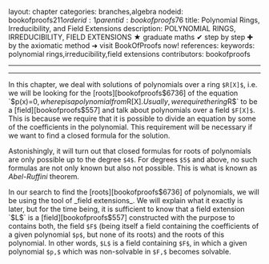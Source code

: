layout: chapter
categories: branches,algebra
nodeid: bookofproofs$211
orderid: 1
parentid: bookofproofs$76
title: Polynomial Rings, Irreducibility, and Field Extensions
description: POLYNOMIAL RINGS, IRREDUCIBILITY, FIELD EXTENSIONS ★ graduate maths ✔ step by step ✚ by the axiomatic method ➜ visit BookOfProofs now!
references: 
keywords: polynomial rings,irreducibility,field extensions
contributors: bookofproofs

---


---

In this chapter, we deal with solutions of polynomials over a ring `$R[X]$`, i.e. we will be looking for the [roots][bookofproofs$6736] of the equation `$p(x)=0$`, where `$p$` is a polynomial from `$R[X]$`. Usually, we require the ring `$R$` to be a [field][bookofproofs$557] and talk about polynomials over a field `$F[X]$`. This is because we require that it is possible to divide an equation by some of the coefficients in the polynomial. This requirement will be necessary if we want to find a closed formula for the solution. 

Astonishingly, it will turn out that closed formulas for roots of polynomials are only possible up to the degree `$4$`. For degrees `$5$` and above, no such formulas are not only known but also not possible. This is what is known as _Abel-Ruffini_ theorem.

In our search to find the [roots][bookofproofs$6736] of polynomials, we will be using the tool of _field extensions_. We will explain what it exactly is later, but for the time being, it is sufficient to know that a field extension `$L$` is a [field][bookofproofs$557] constructed with the purpose to contains both, the field `$F$` (being itself a field containing the coefficients of a given polynomial `$p$`, but none of its roots) and the roots of this polynomial. In other words, `$L$` is a field containing `$F$`, in which a given polynomial `$p,$` which was non-solvable in `$F,$` becomes solvable.
